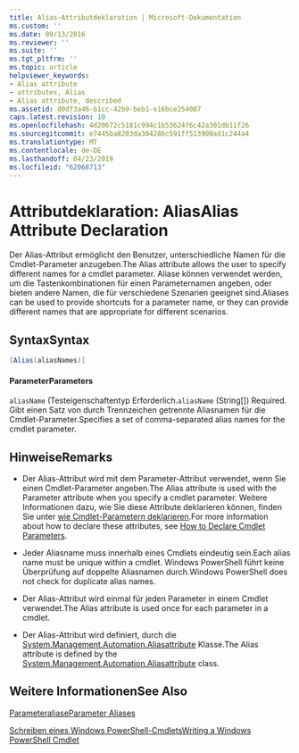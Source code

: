 ```yaml
---
title: Alias-Attributdeklaration | Microsoft-Dokumentation
ms.custom: ''
ms.date: 09/13/2016
ms.reviewer: ''
ms.suite: ''
ms.tgt_pltfrm: ''
ms.topic: article
helpviewer_keywords:
- Alias attribute
- attributes, Alias
- Alias attribute, described
ms.assetid: d0df3a46-b1cc-42b9-beb1-e16bce254007
caps.latest.revision: 10
ms.openlocfilehash: 4d20672c5181c994c1b53624f6c42a301db11f26
ms.sourcegitcommit: e7445ba8203da304286c591ff513900ad1c244a4
ms.translationtype: MT
ms.contentlocale: de-DE
ms.lasthandoff: 04/23/2019
ms.locfileid: "62068713"
---
```

# <a name="alias-attribute-declaration"></a><span data-ttu-id="4ca27-102">Attributdeklaration: Alias</span><span class="sxs-lookup"><span data-stu-id="4ca27-102">Alias Attribute Declaration</span></span>

<span data-ttu-id="4ca27-103">Der Alias-Attribut ermöglicht den Benutzer, unterschiedliche Namen für die Cmdlet-Parameter anzugeben.</span><span class="sxs-lookup"><span data-stu-id="4ca27-103">The Alias attribute allows the user to specify different names for a cmdlet parameter.</span></span> <span data-ttu-id="4ca27-104">Aliase können verwendet werden, um die Tastenkombinationen für einen Parameternamen angeben, oder bieten andere Namen, die für verschiedene Szenarien geeignet sind.</span><span class="sxs-lookup"><span data-stu-id="4ca27-104">Aliases can be used to provide shortcuts for a parameter name, or they can provide different names that are appropriate for different scenarios.</span></span>

## <a name="syntax"></a><span data-ttu-id="4ca27-105">Syntax</span><span class="sxs-lookup"><span data-stu-id="4ca27-105">Syntax</span></span>

```csharp
[Alias(aliasNames)]
```

#### <a name="parameters"></a><span data-ttu-id="4ca27-106">Parameter</span><span class="sxs-lookup"><span data-stu-id="4ca27-106">Parameters</span></span>

<span data-ttu-id="4ca27-107">`aliasName` (Testeigenschaftentyp Erforderlich.</span><span class="sxs-lookup"><span data-stu-id="4ca27-107">`aliasName` (String[]) Required.</span></span> <span data-ttu-id="4ca27-108">Gibt einen Satz von durch Trennzeichen getrennte Aliasnamen für die Cmdlet-Parameter.</span><span class="sxs-lookup"><span data-stu-id="4ca27-108">Specifies a set of comma-separated alias names for the cmdlet parameter.</span></span>

## <a name="remarks"></a><span data-ttu-id="4ca27-109">Hinweise</span><span class="sxs-lookup"><span data-stu-id="4ca27-109">Remarks</span></span>

- <span data-ttu-id="4ca27-110">Der Alias-Attribut wird mit dem Parameter-Attribut verwendet, wenn Sie einen Cmdlet-Parameter angeben.</span><span class="sxs-lookup"><span data-stu-id="4ca27-110">The Alias attribute is used with the Parameter attribute when you specify a cmdlet parameter.</span></span> <span data-ttu-id="4ca27-111">Weitere Informationen dazu, wie Sie diese Attribute deklarieren können, finden Sie unter [wie Cmdlet-Parametern deklarieren](./how-to-declare-cmdlet-parameters.md).</span><span class="sxs-lookup"><span data-stu-id="4ca27-111">For more information about how to declare these attributes, see [How to Declare Cmdlet Parameters](./how-to-declare-cmdlet-parameters.md).</span></span>

- <span data-ttu-id="4ca27-112">Jeder Aliasname muss innerhalb eines Cmdlets eindeutig sein.</span><span class="sxs-lookup"><span data-stu-id="4ca27-112">Each alias name must be unique within a cmdlet.</span></span> <span data-ttu-id="4ca27-113">Windows PowerShell führt keine Überprüfung auf doppelte Aliasnamen durch.</span><span class="sxs-lookup"><span data-stu-id="4ca27-113">Windows PowerShell does not check for duplicate alias names.</span></span>

- <span data-ttu-id="4ca27-114">Der Alias-Attribut wird einmal für jeden Parameter in einem Cmdlet verwendet.</span><span class="sxs-lookup"><span data-stu-id="4ca27-114">The Alias attribute is used once for each parameter in a cmdlet.</span></span>

- <span data-ttu-id="4ca27-115">Der Alias-Attribut wird definiert, durch die [System.Management.Automation.Aliasattribute](/dotnet/api/System.Management.Automation.AliasAttribute) Klasse.</span><span class="sxs-lookup"><span data-stu-id="4ca27-115">The Alias attribute is defined by the [System.Management.Automation.Aliasattribute](/dotnet/api/System.Management.Automation.AliasAttribute) class.</span></span>

## <a name="see-also"></a><span data-ttu-id="4ca27-116">Weitere Informationen</span><span class="sxs-lookup"><span data-stu-id="4ca27-116">See Also</span></span>

[<span data-ttu-id="4ca27-117">Parameteraliase</span><span class="sxs-lookup"><span data-stu-id="4ca27-117">Parameter Aliases</span></span>](./parameter-aliases.md)

[<span data-ttu-id="4ca27-118">Schreiben eines Windows PowerShell-Cmdlets</span><span class="sxs-lookup"><span data-stu-id="4ca27-118">Writing a Windows PowerShell Cmdlet</span></span>](./writing-a-windows-powershell-cmdlet.md)
